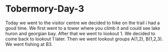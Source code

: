 # Tobermory-Day-3
Today we went to the visitor centre we decided to hike on the trail i had a good time. We first went to a tower where you climb it and could see lake huron and georgian bay. After that we went to lookout 1. We decided to come back to lookout 1 later. Then we went lookout groups A(1,2), B(1,2,3). We went fishing at B3.
